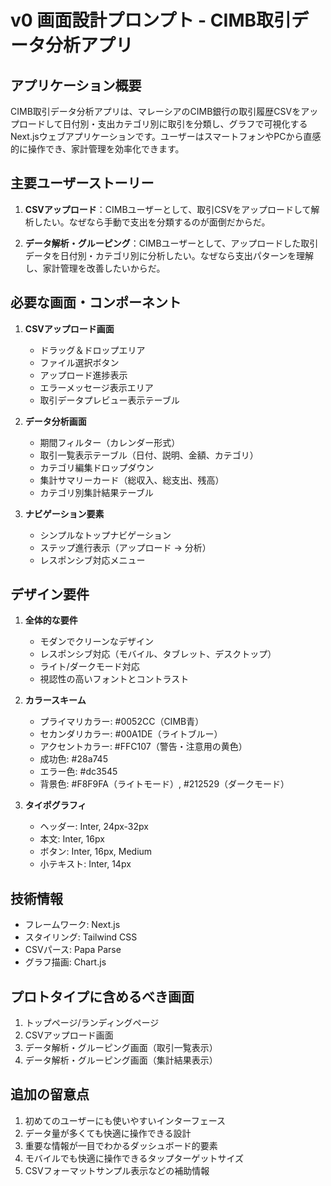 # v0 画面設計プロンプト - CIMB取引データ分析アプリ

## アプリケーション概要

CIMB取引データ分析アプリは、マレーシアのCIMB銀行の取引履歴CSVをアップロードして日付別・支出カテゴリ別に取引を分類し、グラフで可視化するNext.jsウェブアプリケーションです。ユーザーはスマートフォンやPCから直感的に操作でき、家計管理を効率化できます。

## 主要ユーザーストーリー

1. **CSVアップロード**：CIMBユーザーとして、取引CSVをアップロードして解析したい。なぜなら手動で支出を分類するのが面倒だからだ。

2. **データ解析・グルーピング**：CIMBユーザーとして、アップロードした取引データを日付別・カテゴリ別に分析したい。なぜなら支出パターンを理解し、家計管理を改善したいからだ。

## 必要な画面・コンポーネント

1. **CSVアップロード画面**
   - ドラッグ＆ドロップエリア
   - ファイル選択ボタン
   - アップロード進捗表示
   - エラーメッセージ表示エリア
   - 取引データプレビュー表示テーブル

2. **データ分析画面**
   - 期間フィルター（カレンダー形式）
   - 取引一覧表示テーブル（日付、説明、金額、カテゴリ）
   - カテゴリ編集ドロップダウン
   - 集計サマリーカード（総収入、総支出、残高）
   - カテゴリ別集計結果テーブル

3. **ナビゲーション要素**
   - シンプルなトップナビゲーション
   - ステップ進行表示（アップロード → 分析）
   - レスポンシブ対応メニュー

## デザイン要件

1. **全体的な要件**
   - モダンでクリーンなデザイン
   - レスポンシブ対応（モバイル、タブレット、デスクトップ）
   - ライト/ダークモード対応
   - 視認性の高いフォントとコントラスト

2. **カラースキーム**
   - プライマリカラー: #0052CC（CIMB青）
   - セカンダリカラー: #00A1DE（ライトブルー）
   - アクセントカラー: #FFC107（警告・注意用の黄色）
   - 成功色: #28a745
   - エラー色: #dc3545
   - 背景色: #F8F9FA（ライトモード）, #212529（ダークモード）

3. **タイポグラフィ**
   - ヘッダー: Inter, 24px-32px
   - 本文: Inter, 16px
   - ボタン: Inter, 16px, Medium
   - 小テキスト: Inter, 14px

## 技術情報

- フレームワーク: Next.js
- スタイリング: Tailwind CSS
- CSVパース: Papa Parse
- グラフ描画: Chart.js

## プロトタイプに含めるべき画面

1. トップページ/ランディングページ
2. CSVアップロード画面
3. データ解析・グルーピング画面（取引一覧表示）
4. データ解析・グルーピング画面（集計結果表示）

## 追加の留意点

1. 初めてのユーザーにも使いやすいインターフェース
2. データ量が多くても快適に操作できる設計
3. 重要な情報が一目でわかるダッシュボード的要素
4. モバイルでも快適に操作できるタップターゲットサイズ
5. CSVフォーマットサンプル表示などの補助情報

